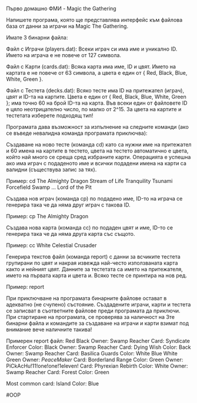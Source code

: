 Първо домашно ФМИ - Magic the Gathering

Напишете програма, която ще представлява интерфейс към файлова база от данни за играчи на Magic The Gathering.

Имате 3 бинарни файла:

Файл с Играчи (players.dat):
Всеки играч си има име и уникално ID. Името на играча е не повече от 127 символа.

Файл с Карти (cards.dat):
Всяка карта има име, ID и цвят. Името на картата е не повече от 63 символа, а цвета е един от { Red, Black, Blue, White, Green }.

Файл с Тестета (decks.dat):
Всяко тесте има ID на притежател (играч), цвят и ID-та на картите. Цвета е един от { Red, Black, Blue, White, Green }; има точно 60 на брой ID-та на карта.
Във всеки един от файловете ID е цяло неотрицателно число, по малко от 2^15. За цвета на картите и тестетата изберете подходящ тип!


Програмата дава възможност за изпълнение на следните команди (ако се въведе невалидна команда програмата приключва):

Създаване на ново тесте (команда cd) като са нужни име на притежател и 60 имена на картите в тестето, цвета на тестето автоматично е цвета, 
който най много се среща сред избраните карти. 
Операцията е успешна ако има играч с подаденото име и всички подадени имена на карти са валидни (съществува запис за тях).

Пример:
cd
The Almighty Dragon
Stream of Life
Tranquility
Tsunami
Forcefield
Swamp
...
Lord of the Pit

Създава нов играч (команда cp) по подадено име, ID-то на играча се генерира така че да няма друг играч с такова ID. 

Пример:
cp
The Almighty Dragon

Създава нова карта (команда cc) по подаден цвят и имe, ID-то се генерира така че да няма друга карта със същото. 

Пример:
cc
White Celestial Crusader

Генерира текстов файл (команда report) с данни за всчиките тестета групирани по цвят и накрая извежда най-често използваната карта както и нейният цвят. 
Данните за тестетата са името на притежателя, името на първата карта и цвета и. Всяко тесте се принтира на нов ред. 

Пример:
report

При приключване на програмата бинарните файлове остават в адекватно (не счупено) състояние. 
Създадените играчи, карти и тестета се записват в съответните файлове преди програмата да приключи. 
При стартиране на програмата, се проверява за наличност на 3те бинарни файла и командите за създаване на играчи и карти взимат под внимание вече наличните такива!

Примерен report файл:
Red
Black
    Owner: Swamp Reacher Card: Syndicate Enforcer Color: Black
    Owner: Swamp Reacher Card: Dying Wish Color: Back
    Owner: Swamp Reacher Card: Basilica Guards Color: White
Blue
White
Green
    Owner: _*PeaceMaker*_ Card: Borderland Range Color: Green
    Owner: PiCkAcHu!11!one!one!1eleven! Card: Phyrexian Rebirth Color: White
    Owner: Swamp Reacher Card: Forest Color: Green

Most common card: Island Color: Blue

#OOP
